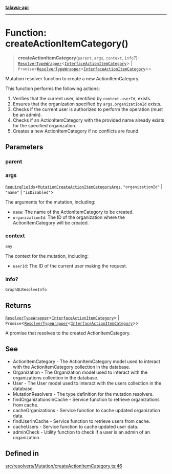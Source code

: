 [**talawa-api**](../../../../README.md)

***

# Function: createActionItemCategory()

> **createActionItemCategory**(`parent`, `args`, `context`, `info`?): [`ResolverTypeWrapper`](../../../../types/generatedGraphQLTypes/type-aliases/ResolverTypeWrapper.md)\<[`InterfaceActionItemCategory`](../../../../models/ActionItemCategory/interfaces/InterfaceActionItemCategory.md)\> \| `Promise`\<[`ResolverTypeWrapper`](../../../../types/generatedGraphQLTypes/type-aliases/ResolverTypeWrapper.md)\<[`InterfaceActionItemCategory`](../../../../models/ActionItemCategory/interfaces/InterfaceActionItemCategory.md)\>\>

Mutation resolver function to create a new ActionItemCategory.

This function performs the following actions:
1. Verifies that the current user, identified by `context.userId`, exists.
2. Ensures that the organization specified by `args.organizationId` exists.
3. Checks if the current user is authorized to perform the operation (must be an admin).
4. Checks if an ActionItemCategory with the provided name already exists for the specified organization.
5. Creates a new ActionItemCategory if no conflicts are found.

## Parameters

### parent

### args

[`RequireFields`](../../../../types/generatedGraphQLTypes/type-aliases/RequireFields.md)\<[`MutationCreateActionItemCategoryArgs`](../../../../types/generatedGraphQLTypes/type-aliases/MutationCreateActionItemCategoryArgs.md), `"organizationId"` \| `"name"` \| `"isDisabled"`\>

The arguments for the mutation, including:
  - `name`: The name of the ActionItemCategory to be created.
  - `organizationId`: The ID of the organization where the ActionItemCategory will be created.

### context

`any`

The context for the mutation, including:
  - `userId`: The ID of the current user making the request.

### info?

`GraphQLResolveInfo`

## Returns

[`ResolverTypeWrapper`](../../../../types/generatedGraphQLTypes/type-aliases/ResolverTypeWrapper.md)\<[`InterfaceActionItemCategory`](../../../../models/ActionItemCategory/interfaces/InterfaceActionItemCategory.md)\> \| `Promise`\<[`ResolverTypeWrapper`](../../../../types/generatedGraphQLTypes/type-aliases/ResolverTypeWrapper.md)\<[`InterfaceActionItemCategory`](../../../../models/ActionItemCategory/interfaces/InterfaceActionItemCategory.md)\>\>

A promise that resolves to the created ActionItemCategory.

## See

 - ActionItemCategory - The ActionItemCategory model used to interact with the ActionItemCategory collection in the database.
 - Organization - The Organization model used to interact with the organizations collection in the database.
 - User - The User model used to interact with the users collection in the database.
 - MutationResolvers - The type definition for the mutation resolvers.
 - findOrganizationsInCache - Service function to retrieve organizations from cache.
 - cacheOrganizations - Service function to cache updated organization data.
 - findUserInCache - Service function to retrieve users from cache.
 - cacheUsers - Service function to cache updated user data.
 - adminCheck - Utility function to check if a user is an admin of an organization.

## Defined in

[src/resolvers/Mutation/createActionItemCategory.ts:46](https://github.com/Suyash878/talawa-api/blob/b5a9d8b4a1ea678a3d6f5b710b3721f91a3052fc/src/resolvers/Mutation/createActionItemCategory.ts#L46)
